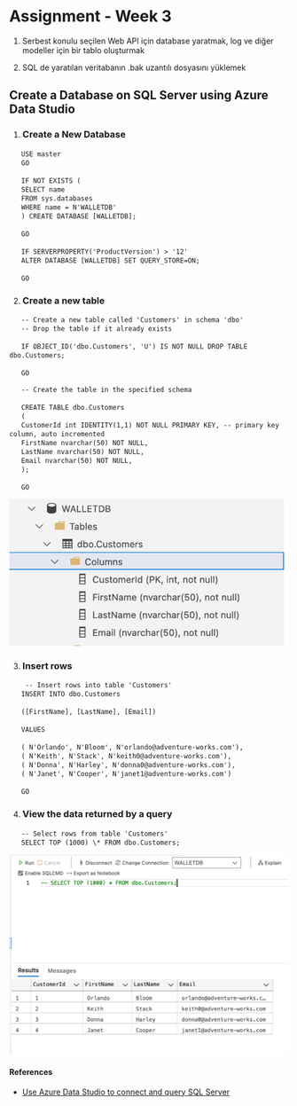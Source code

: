 # Assignment - Week 3

1. Serbest konulu seçilen Web API için database yaratmak, log ve diğer modeller için bir tablo oluşturmak

2. SQL de yaratılan veritabanın .bak uzantılı dosyasını yüklemek

## Create a Database on SQL Server using Azure Data Studio

1. ### Create a New Database

```
   USE master
   GO

   IF NOT EXISTS (
   SELECT name
   FROM sys.databases
   WHERE name = N'WALLETDB'
   ) CREATE DATABASE [WALLETDB];

   GO

   IF SERVERPROPERTY('ProductVersion') > '12'
   ALTER DATABASE [WALLETDB] SET QUERY_STORE=ON;

   GO

```

2. ### Create a new table

```
   -- Create a new table called 'Customers' in schema 'dbo'
   -- Drop the table if it already exists

   IF OBJECT_ID('dbo.Customers', 'U') IS NOT NULL DROP TABLE dbo.Customers;

   GO
```

```
   -- Create the table in the specified schema

   CREATE TABLE dbo.Customers
   (
   CustomerId int IDENTITY(1,1) NOT NULL PRIMARY KEY, -- primary key column, auto incremented
   FirstName nvarchar(50) NOT NULL,
   LastName nvarchar(50) NOT NULL,
   Email nvarchar(50) NOT NULL,
   );

   GO
```

![select](img/customers-table-columns.png)

3. ### Insert rows

```
    -- Insert rows into table 'Customers'
   INSERT INTO dbo.Customers

   ([FirstName], [LastName], [Email])

   VALUES

   ( N'Orlando', N'Bloom', N'orlando@adventure-works.com'),
   ( N'Keith', N'Stack', N'keith0@adventure-works.com'),
   ( N'Donna', N'Harley', N'donna0@adventure-works.com'),
   ( N'Janet', N'Cooper', N'janet1@adventure-works.com')

   GO
```

4. ### View the data returned by a query

```
   -- Select rows from table 'Customers'
   SELECT TOP (1000) \* FROM dbo.Customers;
```

![select](img/select-customers.png)

#### References

- [Use Azure Data Studio to connect and query SQL Server](https://docs.microsoft.com/en-us/sql/azure-data-studio/quickstart-sql-server?view=sql-server-ver15)
